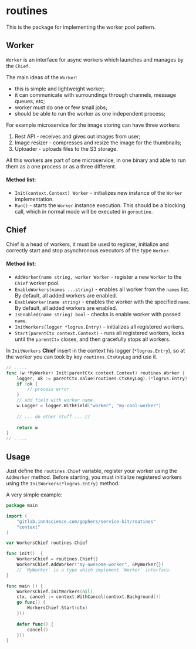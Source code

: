 # routines

This is the package for implementing the worker pool pattern.

## Worker

`Worker` is an interface for async workers which launches and manages by the `Chief`.

The main ideas of the `Worker`: 
- this is simple and lightweight worker;
- it can communicate with surroundings through channels, message queues, etc;
- worker must do one or few small jobs; 
- should be able to run the worker as one independent process;

For example microservice for the image storing can have three workers:

1) Rest API - receives and gives out images from user;
2) Image resizer - compresses and resize the image for the thumbnails;
3) Uploader - uploads files to the S3 storage.

All this workers are part of one microservice, in one binary and able to run them as a one process or as a three different. 

#### Method list:

- `Init(context.Context) Worker` - initializes new instance of the `Worker` implementation. 
- `Run()` - starts the `Worker` instance execution. This should be a blocking call, which in normal mode will be executed in `goroutine`.

## Chief

Chief is a head of workers, it must be used to register, initialize and correctly start and stop asynchronous executors of the type `Worker`.

#### Method list:

- `AddWorker(name string, worker Worker` - register a new `Worker` to the `Chief` worker pool.
- `EnableWorkers(names ...string)` - enables all worker from the `names` list. By default, all added workers are enabled.
- `EnableWorker(name string)` - enables the worker with the specified `name`. By default, all added workers are enabled.
- `IsEnabled(name string) bool` - checks is enable worker with passed `name`.
- `InitWorkers(logger *logrus.Entry)` - initializes all registered workers. 
- `Start(parentCtx context.Context)` - runs all registered workers, locks until the `parentCtx` closes, and then gracefully stops all workers.

In `InitWorkers` **Chief** insert in the context his logger (`*logrus.Entry`), so at the worker you can took by key `routines.CtxKeyLog` and use it.

``` go
// .....
func (w *MyWorker) Init(parentCtx context.Context) routines.Worker {
    logger, ok := parentCtx.Value(routines.CtxKeyLog).(*logrus.Entry)
    if !ok {
        // process error
    }
    // add field with worker name.
    w.Logger = logger.WithField("worker", "my-cool-worker")
    
    // ... do other stuff ... //
    
    return w
}
// .....
```

## Usage 

Just define the `routines.Chief` variable, register your worker using the `AddWorker` method. 
Before starting, you must initialize registered workers using the `InitWorkers(*logrus.Entry)` method.

A very simple example:

``` go
package main

import (
    "gitlab.inn4science.com/gophers/service-kit/routines"
    "context"
)

var WorkersChief routines.Chief

func init()  {
    WorkersChief = routines.Chief{}
    WorkersChief.AddWorker("my-awesome-worker", &MyWorker{})
    // `MyWorker` is a type which implement `Worker` interface.
}

func main () {
    WorkersChief.InitWorkers(nil)
    ctx, cancel := context.WithCancel(context.Background())
    go func() {
        WorkersChief.Start(ctx)
    }()
    
    defer func() {
        cancel()
    }()
}
```
